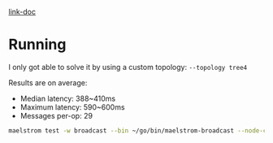 [link-doc](https://github.com/jepsen-io/maelstrom/blob/main/doc/03-broadcast/02-performance.md)

# Running

I only got able to solve it by using a custom topology: `--topology tree4`

Results are on average:

- Median latency: 388~410ms
- Maximum latency: 590~600ms
- Messages per-op: 29

```sh
maelstrom test -w broadcast --bin ~/go/bin/maelstrom-broadcast --node-count 25 --time-limit 20 --rate 100 --latency 100 --topology tree4
```
